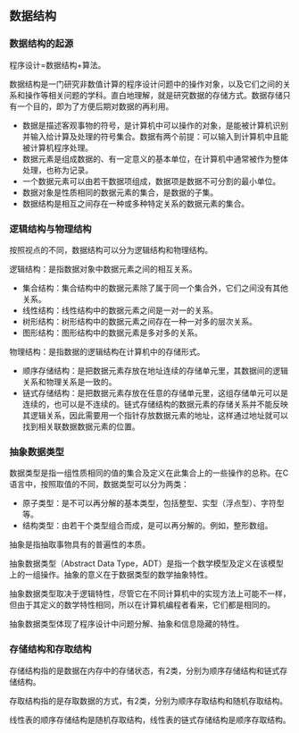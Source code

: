 ## 数据结构

### 数据结构的起源

程序设计=数据结构+算法。

数据结构是一门研究非数值计算的程序设计问题中的操作对象，以及它们之间的关系和操作等相关问题的学科。直白地理解，就是研究数据的存储方式。数据存储只有一个目的，即为了方便后期对数据的再利用。

- 数据是描述客观事物的符号，是计算机中可以操作的对象，是能被计算机识别并输入给计算及处理的符号集合。数据有两个前提：可以输入到计算机中且能被计算机程序处理。
- 数据元素是组成数据的、有一定意义的基本单位，在计算机中通常被作为整体处理，也称为记录。
- 一个数据元素可以由若干数据项组成，数据项是数据不可分割的最小单位。
- 数据对象是性质相同的数据元素的集合，是数据的子集。
- 数据结构是相互之间存在一种或多种特定关系的数据元素的集合。

### 逻辑结构与物理结构

按照视点的不同，数据结构可以分为逻辑结构和物理结构。

逻辑结构：是指数据对象中数据元素之间的相互关系。

- 集合结构：集合结构中的数据元素除了属于同一个集合外，它们之间没有其他关系。
- 线性结构：线性结构中的数据元素之间是一对一的关系。
- 树形结构：树形结构中的数据元素之间存在一种一对多的层次关系。
- 图形结构：图形结构中的数据元素是多对多的关系。

物理结构：是指数据的逻辑结构在计算机中的存储形式。

- 顺序存储结构：是把数据元素存放在地址连续的存储单元里，其数据间的逻辑关系和物理关系是一致的。
- 链式存储结构：是把数据元素存放在任意的存储单元里，这组存储单元可以是连续的，也可以是不连续的。链式存储结构的数据元素的存储关系并不能反映其逻辑关系，因此需要用一个指针存放数据元素的地址，这样通过地址就可以找到相关联数据数据元素的位置。

### 抽象数据类型

数据类型是指一组性质相同的值的集合及定义在此集合上的一些操作的总称。在C语言中，按照取值的不同，数据类型可以分为两类：

- 原子类型：是不可以再分解的基本类型，包括整型、实型（浮点型）、字符型等。
- 结构类型：由若干个类型组合而成，是可以再分解的。例如，整形数组。

抽象是指抽取事物具有的普遍性的本质。

 抽象数据类型（Abstract Data Type，ADT）是指一个数学模型及定义在该模型上的一组操作。抽象的意义在于数据类型的数学抽象特性。

抽象数据类型取决于逻辑特性，尽管它在不同计算机中的实现方法上可能不一样，但由于其定义的数学特性相同，所以在计算机编程者看来，它们都是相同的。

抽象数据类型体现了程序设计中问题分解、抽象和信息隐藏的特性。

### 存储结构和存取结构

存储结构指的是数据在内存中的存储状态，有2类，分别为顺序存储结构和链式存储结构。

存取结构指的是存取数据的方式，有2类，分别为顺序存取结构和随机存取结构。

线性表的顺序存储结构是随机存取结构，线性表的链式存储结构是顺序存取结构。